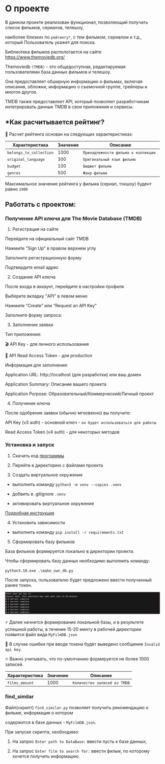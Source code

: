 # О проекте

В данном проекте реализован функционал, позволяющий получать список фильмов, сериалов, телешоу, 

наиболее близких по ``рейтингу*``, с тем фильмом, сериалом и т.д., который Пользователь укажет для поиска.

Библиотека фильмов распологается на сайте https://www.themoviedb.org/

Themoviedb ``(TMDB)`` - это общедоступная, редактируемая пользователями база данных фильмов и телешоу.

Она предоставляет обширную информацию о фильмах, включая описания, обложки, информацию о съемочной группе, 
трейлеры и многое другое. 

TMDB также предоставляет API, который позволяет разработчикам интегрировать данные TMDB в свои приложения 
и сервисы.

## *Как расчитывается рейтинг?

💪 Расчет рейтинга основан на следующих характеристиках:

| Характеристика | Значение | Описание |
|----------------|----------|----------|
| `belongs_to_collection` | 1000 | `Принадлежности фильма к коллекции `|
| `original_language` | 300 | `Оригинальный язык фильма` |
| `budget` | 100 | `Бюджет фильма` |
| `genres` | 500 | `Жанр фильма` |

Максимальное значение рейтинга у фильма (сериал, токшоу) будент равно `1900`

## Работать с проектом:

### Получение API ключа для The Movie Database (TMDB)

1. Регистрация на сайте

Перейдите на официальный сайт TMDB

Нажмите "Sign Up" в правом верхнем углу

Заполните регистрационную форму

Подтвердите email адрес

2. Создание API ключа

После входа в аккаунт, перейдите в настройки профиля

Выберите вкладку "API" в левом меню

Нажмите "Create" или "Request an API Key"

Заполните форму запроса:

3. Заполнение заявки

Тип приложения:

🎬 API Key - для личного использования

🏢 API Read Access Token - для production

Информация для заполнения:

Application URL: http://localhost (для разработки) или ваш домен

Application Summary: Описание вашего проекта

Application Purpose: Образовательный/Коммерческий/Личный проект

4. Получение ключа

После одобрения заявки (обычно мгновенно) вы получите:

API Key (v3 auth) - основной ключ - `он будет использоваться для работы`

Read Access Token (v4 auth) - для некоторых методов

### Установка и запуск

1) Скачать код [программы](https://github.com/devmanorg/tmdb_api)

2) Перейти в директорию с файлами проекта

3) Создать виртуальное окружение

 - выполнить команду ```python3 -m venv --copies .venv```

 - добвить в .gitignore `.venv`

 - активировать виртуальное окружение

 [Подробная инструкция](https://dvmn.org/encyclopedia/pip/pip_virtualenv/)

4) Установить зависимости

 - выполнить команду ```pip install -r requirements.txt```

5) Сформировать базу фильмов

База фильмов формируется локально в директории проекта.

Чтобы сформировать базу данных необходимо выполнить команду:

``python3.10.exe .\make_own_db.py``

После запуска, пользователю будет предложено ввести полученный ранее токен.

![alt text](https://github.com/EDU-DevMan/tmdb_api/blob/main/images/persent_01.JPG?raw=true)

⚡ Далее начнется формирование локальной базы, и в результете успешной работы, в течение 15-20 минту в 
рабочей директории появится файл вида ``MyFilmDB.json``

🥺 В случае ошибки при вводе токена будет выведено сообщение ``Invalid api key``.

🔥 Важно учитывать, что по-умолчанию формируется не более 1000 записей.

| Характеристика | Значение | Описание |
|----------------|----------|----------|
| `films_amount` | 1000 | `Количество записей из TMDB`|


### find_similar

Файл(скрипт) ```find_similar.py``` позволяет получить рекомендацию о фильме, информация о котором

содержится в базе данных - ```MyFilmDB.json```.

При запуске скрипта, необходимо:

1) На запрос ```Enter path to DataBase:``` ввести пусть к базе данных;

2) На запрос ```Enter film to search for:``` ввести фильм, по которому хочется получить информацию.

